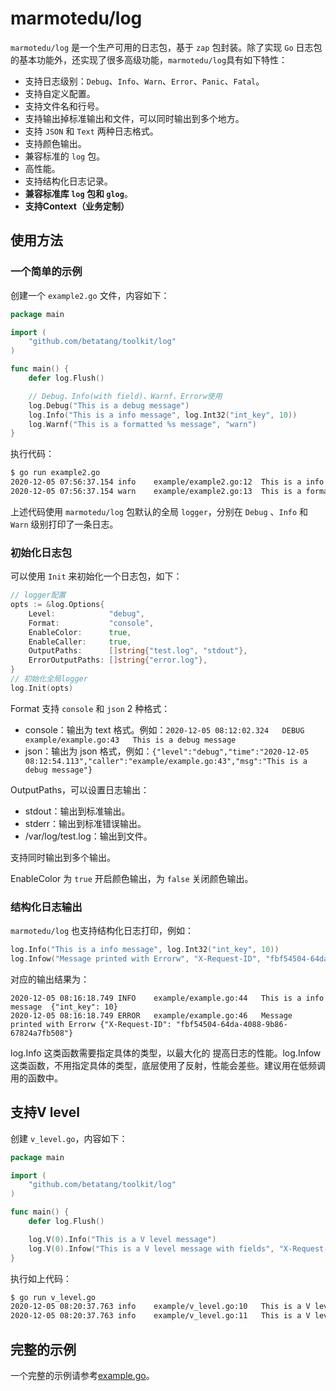 # marmotedu/log

`marmotedu/log` 是一个生产可用的日志包，基于 `zap` 包封装。除了实现 `Go` 日志包的基本功能外，还实现了很多高级功能，`marmotedu/log`具有如下特性：

- 支持日志级别：`Debug`、`Info`、`Warn`、`Error`、`Panic`、`Fatal`。
- 支持自定义配置。
- 支持文件名和行号。
- 支持输出掉标准输出和文件，可以同时输出到多个地方。
- 支持 `JSON` 和 `Text` 两种日志格式。
- 支持颜色输出。
- 兼容标准的 `log` 包。
- 高性能。
- 支持结构化日志记录。
- **兼容标准库 `log` 包和 `glog`**。
- **支持Context（业务定制）**

## 使用方法


### 一个简单的示例

创建一个 `example2.go` 文件，内容如下：

```go
package main

import (
    "github.com/betatang/toolkit/log"
)

func main() {
    defer log.Flush()

    // Debug、Info(with field)、Warnf、Errorw使用
    log.Debug("This is a debug message")
    log.Info("This is a info message", log.Int32("int_key", 10))
    log.Warnf("This is a formatted %s message", "warn")
}
```

执行代码：

```bash
$ go run example2.go 
2020-12-05 07:56:37.154	info	example/example2.go:12	This is a info message	{"int_key": 10}
2020-12-05 07:56:37.154	warn	example/example2.go:13	This is a formatted warn message
```

上述代码使用 `marmotedu/log` 包默认的全局 `logger`，分别在 `Debug` 、`Info` 和 `Warn` 级别打印了一条日志。

### 初始化日志包

可以使用 `Init` 来初始化一个日志包，如下：

```go
// logger配置    
opts := &log.Options{
    Level:            "debug",
    Format:           "console",
    EnableColor:      true,
    EnableCaller:     true,
    OutputPaths:      []string{"test.log", "stdout"},
    ErrorOutputPaths: []string{"error.log"},
}
// 初始化全局logger    
log.Init(opts)
```

Format 支持 `console` 和 `json` 2 种格式：
- console：输出为 text 格式。例如：`2020-12-05 08:12:02.324	DEBUG	example/example.go:43	This is a debug message`
- json：输出为 json 格式，例如：`{"level":"debug","time":"2020-12-05 08:12:54.113","caller":"example/example.go:43","msg":"This is a debug message"}`

OutputPaths，可以设置日志输出：
- stdout：输出到标准输出。
- stderr：输出到标准错误输出。
- /var/log/test.log：输出到文件。

支持同时输出到多个输出。

EnableColor 为 `true` 开启颜色输出，为 `false` 关闭颜色输出。

### 结构化日志输出

`marmotedu/log` 也支持结构化日志打印，例如：

```go
log.Info("This is a info message", log.Int32("int_key", 10))
log.Infow("Message printed with Errorw", "X-Request-ID", "fbf54504-64da-4088-9b86-67824a7fb508") 
```
对应的输出结果为：

```
2020-12-05 08:16:18.749	INFO	example/example.go:44	This is a info message	{"int_key": 10}
2020-12-05 08:16:18.749	ERROR	example/example.go:46	Message printed with Errorw	{"X-Request-ID": "fbf54504-64da-4088-9b86-67824a7fb508"}
```

log.Info 这类函数需要指定具体的类型，以最大化的 提高日志的性能。log.Infow 这类函数，不用指定具体的类型，底层使用了反射，性能会差些。建议用在低频调用的函数中。

## 支持V level

创建 `v_level.go`，内容如下：

```go
package main

import (
    "github.com/betatang/toolkit/log"
)

func main() {
    defer log.Flush()

    log.V(0).Info("This is a V level message")
    log.V(0).Infow("This is a V level message with fields", "X-Request-ID", "7a7b9f24-4cae-4b2a-9464-69088b45b904")
}
```

执行如上代码：

```bash
$ go run v_level.go 
2020-12-05 08:20:37.763	info	example/v_level.go:10	This is a V level message
2020-12-05 08:20:37.763	info	example/v_level.go:11	This is a V level message with fields	{"X-Request-ID": "7a7b9f24-4cae-4b2a-9464-69088b45b904"}
```

## 完整的示例

一个完整的示例请参考[example.go](./example/example.go)。
